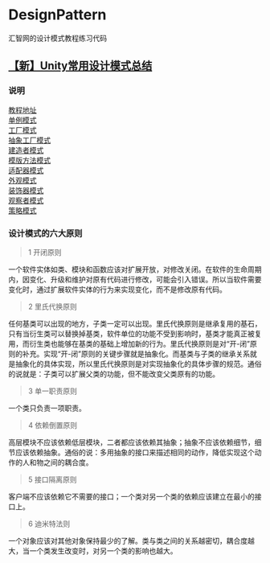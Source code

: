 # DesignPattern
汇智网的设计模式教程练习代码

## [【新】Unity常用设计模式总结](https://github.com/XINCGer/Unity3DTraining/tree/master/DesignPatterns)

### 说明  
[教程地址](http://www.hubwiz.com/course/5710cb2e08ce8b3d3a1430f1/)  
[单例模式](https://github.com/XINCGer/DesignPattern/tree/master/%E5%8D%95%E4%BE%8B%E6%A8%A1%E5%BC%8F(Singleton))  
[工厂模式](https://github.com/XINCGer/DesignPattern/tree/master/%E5%B7%A5%E5%8E%82%E6%A8%A1%E5%BC%8F)  
[抽象工厂模式](https://github.com/XINCGer/DesignPattern/tree/master/%E6%8A%BD%E8%B1%A1%E5%B7%A5%E5%8E%82%E6%A8%A1%E5%BC%8F)  
[建造者模式](https://github.com/XINCGer/DesignPattern/tree/master/%E5%BB%BA%E9%80%A0%E8%80%85%E6%A8%A1%E5%BC%8F)  
[模版方法模式](https://github.com/XINCGer/DesignPattern/tree/master/%E6%A8%A1%E7%89%88%E6%96%B9%E6%B3%95%E6%A8%A1%E5%BC%8F)  
[适配器模式](https://github.com/XINCGer/DesignPattern/tree/master/%E9%80%82%E9%85%8D%E5%99%A8%E6%A8%A1%E5%BC%8F)  
[外观模式](https://github.com/XINCGer/DesignPattern/tree/master/%E5%A4%96%E8%A7%82%E6%A8%A1%E5%BC%8F)  
[装饰器模式](https://github.com/XINCGer/DesignPattern/tree/master/%E8%A3%85%E9%A5%B0%E5%99%A8%E6%A8%A1%E5%BC%8F)  
[观察者模式](https://github.com/XINCGer/DesignPattern/tree/master/%E8%A7%82%E5%AF%9F%E8%80%85%E6%A8%A1%E5%BC%8F)  
[策略模式](https://github.com/XINCGer/DesignPattern/tree/master/%E7%AD%96%E7%95%A5%E6%A8%A1%E5%BC%8F)

### 设计模式的六大原则  

> 1 开闭原则

一个软件实体如类、模块和函数应该对扩展开放，对修改关闭。在软件的生命周期内，因变化、升级和维护对原有代码进行修改，可能会引入错误。所以当软件需要变化时，通过扩展软件实体的行为来实现变化，而不是修改原有代码。

> 2 里氏代换原则

任何基类可以出现的地方，子类一定可以出现。里氏代换原则是继承复用的基石，只有当衍生类可以替换掉基类，软件单位的功能不受到影响时，基类才能真正被复用，而衍生类也能够在基类的基础上增加新的行为。里氏代换原则是对“开-闭”原则的补充。实现“开-闭”原则的关键步骤就是抽象化。而基类与子类的继承关系就是抽象化的具体实现，所以里氏代换原则是对实现抽象化的具体步骤的规范。通俗的说就是：子类可以扩展父类的功能，但不能改变父类原有的功能。

> 3 单一职责原则

一个类只负责一项职责。

> 4 依赖倒置原则

高层模块不应该依赖低层模块，二者都应该依赖其抽象；抽象不应该依赖细节，细节应该依赖抽象。通俗的说：多用抽象的接口来描述相同的动作，降低实现这个动作的人和物之间的耦合度。

> 5 接口隔离原则

客户端不应该依赖它不需要的接口；一个类对另一个类的依赖应该建立在最小的接口上。

> 6 迪米特法则

一个对象应该对其他对象保持最少的了解。类与类之间的关系越密切，耦合度越大，当一个类发生改变时，对另一个类的影响也越大。
